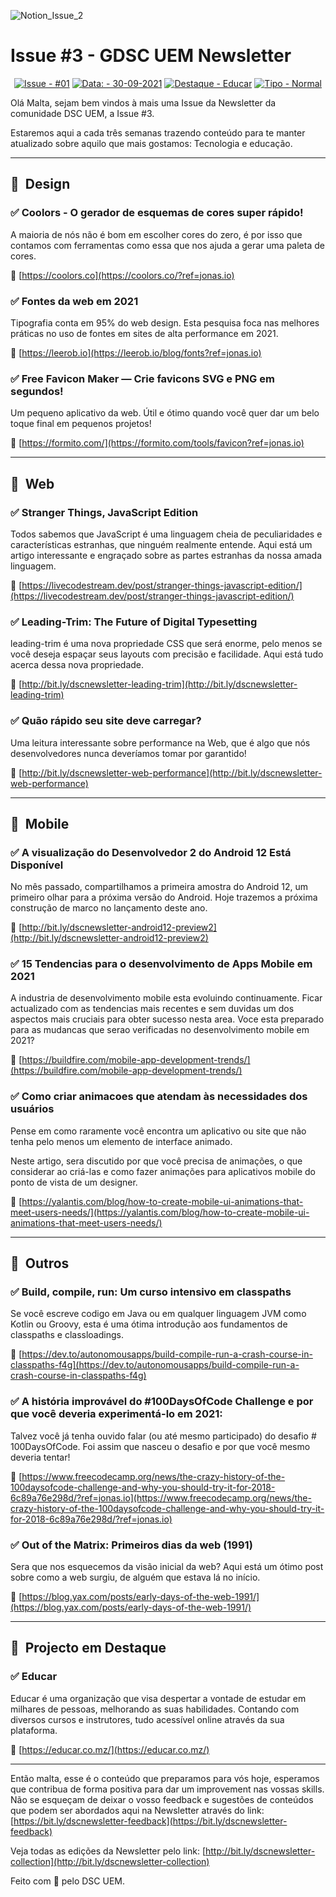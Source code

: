 

![Notion_Issue_2](https://user-images.githubusercontent.com/50568515/130361788-3e8584d4-a165-45ca-a290-8e8951ba53b0.png)

# **Issue #3 - GDSC UEM Newsletter**

<span align="center">

[![Issue - #01](https://img.shields.io/badge/Issue-%2301-2ea44f)](https://https://github.com/DSC-Eduardo-Mondlane-University/newsletter/tree/main/2021/)
[![Data: - 30-09-2021](https://img.shields.io/badge/Data%3A-30--09--2021-brightgreen)](https://https://github.com/DSC-Eduardo-Mondlane-University/newsletter/tree/main/2021/)
[![Destaque - Educar](https://img.shields.io/badge/Destaque-Educar-yellow)](https://https://github.com/DSC-Eduardo-Mondlane-University/newsletter/tree/main/2021/) [![Tipo  - Normal](https://img.shields.io/badge/Tipo_-Normal-blue)](https://https://github.com/DSC-Eduardo-Mondlane-University/newsletter/tree/main/2021/)

</span>

Olá Malta, sejam bem vindos à mais uma Issue da Newsletter da comunidade DSC UEM, a Issue #3.

Estaremos aqui a cada três semanas trazendo conteúdo para te manter atualizado sobre aquilo que mais gostamos: Tecnologia e educação.

---


## 🎯  **Design**

### ✅ **Coolors - O gerador de esquemas de cores super rápido!**

A maioria de nós não é bom em escolher cores do zero, é por isso que contamos com ferramentas como essa que nos ajuda a gerar uma paleta de cores.

📎 [https://coolors.co](https://coolors.co/?ref=jonas.io)

### ✅ **Fontes da web em 2021**

Tipografia conta em 95% do web design. Esta pesquisa foca nas melhores práticas no uso de fontes em sites de alta performance em 2021.

📎 [https://leerob.io](https://leerob.io/blog/fonts?ref=jonas.io)

### ✅ **Free Favicon Maker — Crie favicons SVG e PNG em segundos!**

Um pequeno aplicativo da web. Útil e ótimo quando você quer dar um belo toque final em pequenos projetos!

📎 [https://formito.com/](https://formito.com/tools/favicon?ref=jonas.io)

---

## 🎯  **Web**

### ✅ **Stranger Things, JavaScript Edition**

Todos sabemos que JavaScript é uma linguagem cheia de peculiaridades e características estranhas, que ninguém realmente entende. Aqui está um artigo interessante e engraçado sobre as partes estranhas da nossa amada linguagem.

📎 [https://livecodestream.dev/post/stranger-things-javascript-edition/](https://livecodestream.dev/post/stranger-things-javascript-edition/)

### ✅ **Leading-Trim: The Future of Digital Typesetting**

leading-trim é uma nova propriedade CSS que será enorme, pelo menos se você deseja espaçar seus layouts com precisão e facilidade. Aqui está tudo acerca dessa nova propriedade.

📎 [http://bit.ly/dscnewsletter-leading-trim](http://bit.ly/dscnewsletter-leading-trim)

### ✅ **Quão rápido seu site deve carregar?**

Uma leitura interessante sobre performance na Web, que é algo que nós desenvolvedores nunca deveríamos tomar por garantido!

📎 [http://bit.ly/dscnewsletter-web-performance](http://bit.ly/dscnewsletter-web-performance)

---

## 🎯  Mobile

### ✅ **A visualização do Desenvolvedor 2 do Android 12 Está Disponível**

No mês passado, compartilhamos a primeira amostra do Android 12, um primeiro olhar para a próxima versão do Android. Hoje trazemos a próxima construção de marco no lançamento deste ano.

📎 [http://bit.ly/dscnewsletter-android12-preview2](http://bit.ly/dscnewsletter-android12-preview2)

### ✅ **15 Tendencias para o desenvolvimento de Apps Mobile em 2021**

A industria de desenvolvimento mobile esta evoluindo continuamente. Ficar actualizado com as tendencias mais recentes e sem duvidas um dos aspectos mais cruciais para obter sucesso nesta area. Voce esta preparado para as mudancas que serao verificadas no desenvolvimento mobile em 2021?

📎 [https://buildfire.com/mobile-app-development-trends/](https://buildfire.com/mobile-app-development-trends/)

### ✅ **Como criar animacoes que atendam às necessidades dos usuários**

Pense em como raramente você encontra um aplicativo ou site que não tenha pelo menos um elemento de interface animado.

Neste artigo, sera discutido por que você precisa de animações, o que considerar ao criá-las e como fazer animações para aplicativos mobile do ponto de vista de um designer.

📎 [https://yalantis.com/blog/how-to-create-mobile-ui-animations-that-meet-users-needs/](https://yalantis.com/blog/how-to-create-mobile-ui-animations-that-meet-users-needs/)

---

## 🎯  Outros

### ✅ **Build, compile, run: Um curso intensivo em classpaths**

Se você escreve codigo em Java ou em qualquer linguagem JVM como Kotlin ou Groovy, esta é uma ótima introdução aos fundamentos de classpaths e classloadings.

📎 [https://dev.to/autonomousapps/build-compile-run-a-crash-course-in-classpaths-f4g](https://dev.to/autonomousapps/build-compile-run-a-crash-course-in-classpaths-f4g)

### ✅ A história improvável do #100DaysOfCode Challenge e por que você deveria experimentá-lo em 2021:

Talvez você já tenha ouvido falar (ou até mesmo participado) do desafio # 100DaysOfCode. Foi assim que nasceu o desafio e por que você mesmo deveria tentar!

📎 [https://www.freecodecamp.org/news/the-crazy-history-of-the-100daysofcode-challenge-and-why-you-should-try-it-for-2018-6c89a76e298d/?ref=jonas.io](https://www.freecodecamp.org/news/the-crazy-history-of-the-100daysofcode-challenge-and-why-you-should-try-it-for-2018-6c89a76e298d/?ref=jonas.io)

### ✅ **Out of the Matrix: Primeiros dias da web (1991)**

Sera que nos esquecemos da visão inicial da web? Aqui está um ótimo post sobre como a web surgiu, de alguém que estava lá no início.

📎 [https://blog.yax.com/posts/early-days-of-the-web-1991/](https://blog.yax.com/posts/early-days-of-the-web-1991/)

---

## 🎯  Projecto em Destaque

### ✅ Educar

Educar é uma organização que visa despertar a vontade de estudar em milhares de pessoas, melhorando as suas habilidades. Contando com diversos cursos e instrutores, tudo acessível online através da sua plataforma.

📎 [https://educar.co.mz/](https://educar.co.mz/)

---

Então malta, esse é o conteúdo que preparamos para vós hoje, esperamos que contribua de forma positiva para dar um improvement nas vossas skills. Não se esqueçam de deixar o vosso feedback e sugestões de conteúdos que podem ser abordados aqui na Newsletter através do link: [https://bit.ly/dscnewsletter-feedback](https://bit.ly/dscnewsletter-feedback)

Veja todas as edições da Newsletter pelo link: [http://bit.ly/dscnewsletter-collection](http://bit.ly/dscnewsletter-collection)

Feito com 💙 pelo DSC UEM.
